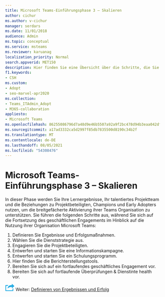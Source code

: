 ```yaml
---
title: Microsoft Teams-Einführungsphase 3 – Skalieren
author: cichur
ms.author: v-cichur
manager: serdars
ms.date: 11/01/2018
audience: Admin
ms.topic: conceptual
ms.service: msteams
ms.reviewer: karuanag
localization_priority: Normal
search.appverid: MET150
description: Hier finden Sie eine Übersicht über die Schritte, die Sie zur Unterstützung der breitgefächerten Aktivierung von Teams Organisation benötigen.
f1.keywords:
- CSH
ms.custom:
- Adopt
- seo-marvel-apr2020
ms.collection:
- Teams_ITAdmin_Adopt
- M365-collaboration
appliesto:
- Microsoft Teams
ms.openlocfilehash: 86255086796d7a48d9e46b5507a92a9f2bc478d94b3eaa042dfa9e574e7aa360
ms.sourcegitcommit: a17ad3332ca5d2997f85db7835500d8190c34b2f
ms.translationtype: MT
ms.contentlocale: de-DE
ms.lasthandoff: 08/05/2021
ms.locfileid: "54308476"
---
```

# <a name="microsoft-teams-adoption-phase-3---scale"></a>Microsoft Teams-Einführungsphase 3 – Skalieren

In dieser Phase werden Sie Ihre Lernergebnisse, Ihr talentiertes Projektteam und die Beziehungen zu Projektbeteiligten, Champions und Early Adopters nutzen, um die breitgefächerte Aktivierung ihrer Teams Organisation zu unterstützen. Sie führen die folgenden Schritte aus, während Sie sich auf die Fortsetzung des geschäftlichen Engagements im Hinblick auf die Nutzung ihrer Organisation Microsoft Teams:

1. Definieren Sie Ergebnisse und Erfolgsmaßnahmen.
2. Wählen Sie die Dienststrategie aus.
3. Engagieren Sie die Projektbeteiligten.
4. Entwerfen und starten Sie eine Informationskampagne.
5. Entwerfen und starten Sie ein Schulungsprogramm.
6. Hier finden Sie die Berichterstellungstools.
7. Bereiten Sie sich auf ein fortlaufendes geschäftliches Engagement vor.
8. Bereiten Sie sich auf fortlaufende Überprüfungen & Dienstinte health vor.

![Symbol für den nächsten Schritt ](media/teams-adoption-next-icon.png) Weiter: [Definieren von Ergebnissen und Erfolg](teams-adoption-define-outcomes.md)
